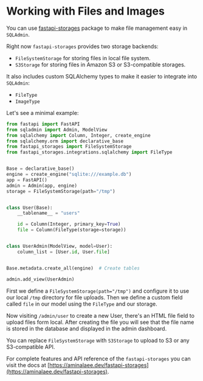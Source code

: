 # Working with Files and Images

You can use [fastapi-storages](https://github.com/aminalaee/fastapi-storages) package
to make file management easy in `SQLAdmin`.

Right now `fastapi-storages` provides two storage backends:

- `FileSystemStorage` for storing files in local file system.
- `S3Storage` for storing files in Amazon S3 or S3-compatible storages.

It also includes custom SQLAlchemy types to make it easier to integrate into `SQLAdmin`:

- `FileType`
- `ImageType`

Let's see a minimal example:

```python
from fastapi import FastAPI
from sqladmin import Admin, ModelView
from sqlalchemy import Column, Integer, create_engine
from sqlalchemy.orm import declarative_base
from fastapi_storages import FileSystemStorage
from fastapi_storages.integrations.sqlalchemy import FileType


Base = declarative_base()
engine = create_engine("sqlite:///example.db")
app = FastAPI()
admin = Admin(app, engine)
storage = FileSystemStorage(path="/tmp")


class User(Base):
    __tablename__ = "users"

    id = Column(Integer, primary_key=True)    
    file = Column(FileType(storage=storage))


class UserAdmin(ModelView, model=User):
    column_list = [User.id, User.file]


Base.metadata.create_all(engine)  # Create tables

admin.add_view(UserAdmin)
```

First we define a `FileSystemStorage(path="/tmp")` and configure it to use our local `/tmp` directory for file uploads.
Then we define a custom field called `file` in our model using the `FileType` and our storage.

Now visiting `/admin/user` to create a new User,
there's an HTML file field to upload files form local.
After creating the file you will see that the file name is stored in the database
and displayed in the admin dashboard.

You can replace `FileSystemStorage` with `S3Storage` to upload to S3 or any S3-compatible API.

For complete features and API reference of the `fastapi-storages` you can visit the docs at [https://aminalaee.dev/fastapi-storages](https://aminalaee.dev/fastapi-storages).
